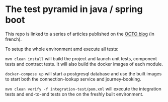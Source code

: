 # The test pyramid in java / spring boot

This repo is linked to a series of articles published on the [OCTO blog](https://blog.octo.com) (in french).

To setup the whole environment amd execute all tests:

`mvn clean install` will build the project and launch unit tests, component tests and contract tests. 
It will also build the docker images of each module.

`docker-compose up` will start a postgresql database and use the built images to start both the connection-lookup service and journey-booking.

`mvn clean verify -f integration-test/pom.xml` will execute the integration tests and end-to-end tests on the on the freshly built environment.
